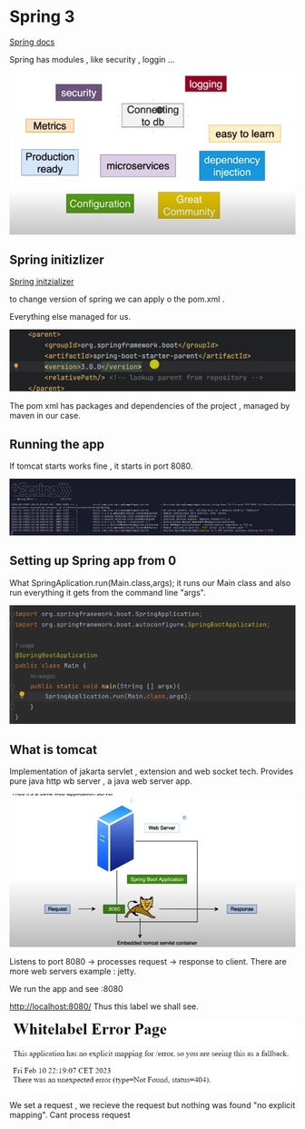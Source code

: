 # Spring 3

[Spring docs](https://spring.io/projects/spring-boot)

Spring has modules , like security , loggin ...

![alt](./img/alt.jpg)

## Spring initizlizer

[Spring initzializer](https://start.spring.io/)

to change version of spring we can apply o the pom.xml .

Everything else managed for us.

![](./img/pom.jpg)

The pom xml has packages and dependencies of the project , managed by maven in our case.


## Running the app


If tomcat starts works fine , it starts in port 8080.

![alt](./img/tom.jpg)


## Setting up Spring app from 0
What SpringAplication.run(Main.class,args); it runs our Main class and also run everything it gets from the command line "args".

![alt](./img/setupSpring.jpg)

## What is tomcat

Implementation of jakarta servlet , extension and web socket tech.
Provides pure java http wb server , a java web server app.

![alt](./img/tomcat.jpg)

Listens to port 8080 -> processes request -> response to client.
There are more web servers example : jetty.

We run the app and see :8080

[http://localhost:8080/](http://localhost:8080/)
Thus this label we shall see.

![alt](./img/white.jpg)

We set a request , we recieve the request but nothing was found "no explicit mapping".
Cant process request